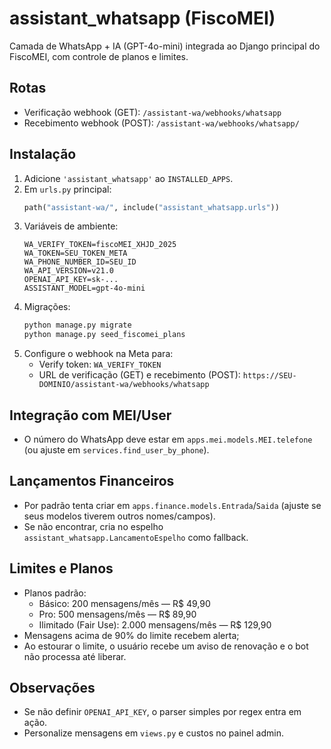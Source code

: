 
# assistant_whatsapp (FiscoMEI)

Camada de WhatsApp + IA (GPT-4o-mini) integrada ao Django principal do FiscoMEI, com controle de planos e limites.

## Rotas
- Verificação webhook (GET): `/assistant-wa/webhooks/whatsapp`
- Recebimento webhook (POST): `/assistant-wa/webhooks/whatsapp/`

## Instalação
1. Adicione `'assistant_whatsapp'` ao `INSTALLED_APPS`.
2. Em `urls.py` principal:
   ```py
   path("assistant-wa/", include("assistant_whatsapp.urls"))
   ```
3. Variáveis de ambiente:
   ```
   WA_VERIFY_TOKEN=fiscoMEI_XHJD_2025
   WA_TOKEN=SEU_TOKEN_META
   WA_PHONE_NUMBER_ID=SEU_ID
   WA_API_VERSION=v21.0
   OPENAI_API_KEY=sk-...
   ASSISTANT_MODEL=gpt-4o-mini
   ```
4. Migrações:
   ```bash
   python manage.py migrate
   python manage.py seed_fiscomei_plans
   ```
5. Configure o webhook na Meta para:
   - Verify token: `WA_VERIFY_TOKEN`
   - URL de verificação (GET) e recebimento (POST):
     `https://SEU-DOMINIO/assistant-wa/webhooks/whatsapp`

## Integração com MEI/User
- O número do WhatsApp deve estar em `apps.mei.models.MEI.telefone` (ou ajuste em `services.find_user_by_phone`).

## Lançamentos Financeiros
- Por padrão tenta criar em `apps.finance.models.Entrada`/`Saida` (ajuste se seus modelos tiverem outros nomes/campos).
- Se não encontrar, cria no espelho `assistant_whatsapp.LancamentoEspelho` como fallback.

## Limites e Planos
- Planos padrão:
  - Básico: 200 mensagens/mês — R$ 49,90
  - Pro: 500 mensagens/mês — R$ 89,90
  - Ilimitado (Fair Use): 2.000 mensagens/mês — R$ 129,90
- Mensagens acima de 90% do limite recebem alerta;
- Ao estourar o limite, o usuário recebe um aviso de renovação e o bot não processa até liberar.

## Observações
- Se não definir `OPENAI_API_KEY`, o parser simples por regex entra em ação.
- Personalize mensagens em `views.py` e custos no painel admin.
